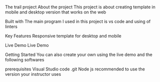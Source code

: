 The trail project
About the project
This project is about creating template in mobile and desktop version that works  on the web

Built with
The main program I used in this project is vs code and using of linters

Key Features
Responsive template for desktop and mobile

Live Demo
Live Demo

Getting Started
You can also create your own using the live demo and the following softwares

prerequisites
Visual Studio code
.git
Node js recommended to use the version your instructor uses
